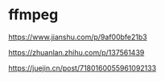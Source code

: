 # ffmpeg

https://www.jianshu.com/p/9af00bfe21b3

https://zhuanlan.zhihu.com/p/137561439

https://juejin.cn/post/7180160055961092133
